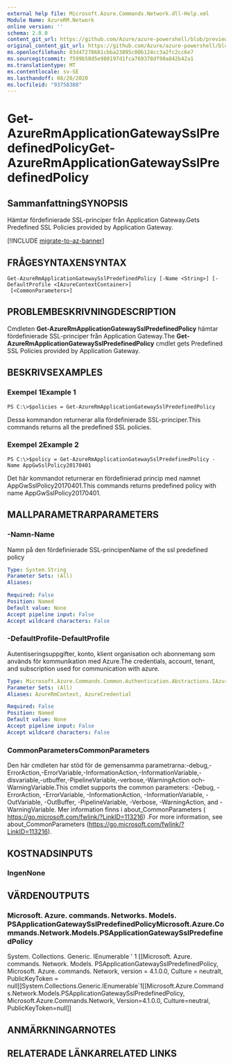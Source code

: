 ```yaml
---
external help file: Microsoft.Azure.Commands.Network.dll-Help.xml
Module Name: AzureRM.Network
online version: ''
schema: 2.0.0
content_git_url: https://github.com/Azure/azure-powershell/blob/preview/src/ResourceManager/Network/Commands.Network/help/Get-AzureRmApplicationGatewaySslPredefinedPolicy.md
original_content_git_url: https://github.com/Azure/azure-powershell/blob/preview/src/ResourceManager/Network/Commands.Network/help/Get-AzureRmApplicationGatewaySslPredefinedPolicy.md
ms.openlocfilehash: 03d47278681cbba23895c00b124cc3a2fc2cc6e7
ms.sourcegitcommit: f599b50d5e980197d1fca769378df90a842b42a1
ms.translationtype: MT
ms.contentlocale: sv-SE
ms.lasthandoff: 08/20/2020
ms.locfileid: "93758388"
---
```

# <span data-ttu-id="73048-101">Get-AzureRmApplicationGatewaySslPredefinedPolicy</span><span class="sxs-lookup"><span data-stu-id="73048-101">Get-AzureRmApplicationGatewaySslPredefinedPolicy</span></span>

## <span data-ttu-id="73048-102">Sammanfattning</span><span class="sxs-lookup"><span data-stu-id="73048-102">SYNOPSIS</span></span>
<span data-ttu-id="73048-103">Hämtar fördefinierade SSL-principer från Application Gateway.</span><span class="sxs-lookup"><span data-stu-id="73048-103">Gets Predefined SSL Policies provided by Application Gateway.</span></span>

[!INCLUDE [migrate-to-az-banner](../../includes/migrate-to-az-banner.md)]

## <span data-ttu-id="73048-104">FRÅGESYNTAXEN</span><span class="sxs-lookup"><span data-stu-id="73048-104">SYNTAX</span></span>

```
Get-AzureRmApplicationGatewaySslPredefinedPolicy [-Name <String>] [-DefaultProfile <IAzureContextContainer>]
 [<CommonParameters>]
```

## <span data-ttu-id="73048-105">PROBLEMBESKRIVNING</span><span class="sxs-lookup"><span data-stu-id="73048-105">DESCRIPTION</span></span>
<span data-ttu-id="73048-106">Cmdleten **Get-AzureRmApplicationGatewaySslPredefinedPolicy** hämtar fördefinierade SSL-principer från Application Gateway.</span><span class="sxs-lookup"><span data-stu-id="73048-106">The **Get-AzureRmApplicationGatewaySslPredefinedPolicy** cmdlet gets Predefined SSL Policies provided by Application Gateway.</span></span>

## <span data-ttu-id="73048-107">BESKRIVS</span><span class="sxs-lookup"><span data-stu-id="73048-107">EXAMPLES</span></span>

### <span data-ttu-id="73048-108">Exempel 1</span><span class="sxs-lookup"><span data-stu-id="73048-108">Example 1</span></span>
```
PS C:\>$policies = Get-AzureRmApplicationGatewaySslPredefinedPolicy
```

<span data-ttu-id="73048-109">Dessa kommandon returnerar alla fördefinierade SSL-principer.</span><span class="sxs-lookup"><span data-stu-id="73048-109">This commands returns all the predefined SSL policies.</span></span>

### <span data-ttu-id="73048-110">Exempel 2</span><span class="sxs-lookup"><span data-stu-id="73048-110">Example 2</span></span>
```
PS C:\>$policy = Get-AzureRmApplicationGatewaySslPredefinedPolicy -Name AppGwSslPolicy20170401
```

<span data-ttu-id="73048-111">Det här kommandot returnerar en fördefinierad princip med namnet AppGwSslPolicy20170401.</span><span class="sxs-lookup"><span data-stu-id="73048-111">This commands returns predefined policy with name AppGwSslPolicy20170401.</span></span>

## <span data-ttu-id="73048-112">MALLPARAMETRAR</span><span class="sxs-lookup"><span data-stu-id="73048-112">PARAMETERS</span></span>

### <span data-ttu-id="73048-113">-Namn</span><span class="sxs-lookup"><span data-stu-id="73048-113">-Name</span></span>
<span data-ttu-id="73048-114">Namn på den fördefinierade SSL-principen</span><span class="sxs-lookup"><span data-stu-id="73048-114">Name of the ssl predefined policy</span></span>

```yaml
Type: System.String
Parameter Sets: (All)
Aliases: 

Required: False
Position: Named
Default value: None
Accept pipeline input: False
Accept wildcard characters: False
```

### <span data-ttu-id="73048-115">-DefaultProfile</span><span class="sxs-lookup"><span data-stu-id="73048-115">-DefaultProfile</span></span>
<span data-ttu-id="73048-116">Autentiseringsuppgifter, konto, klient organisation och abonnemang som används för kommunikation med Azure.</span><span class="sxs-lookup"><span data-stu-id="73048-116">The credentials, account, tenant, and subscription used for communication with azure.</span></span>

```yaml
Type: Microsoft.Azure.Commands.Common.Authentication.Abstractions.IAzureContextContainer
Parameter Sets: (All)
Aliases: AzureRmContext, AzureCredential

Required: False
Position: Named
Default value: None
Accept pipeline input: False
Accept wildcard characters: False
```

### <span data-ttu-id="73048-117">CommonParameters</span><span class="sxs-lookup"><span data-stu-id="73048-117">CommonParameters</span></span>
<span data-ttu-id="73048-118">Den här cmdleten har stöd för de gemensamma parametrarna:-debug,-ErrorAction,-ErrorVariable,-InformationAction,-InformationVariable,-disvariable,-utbuffer,-PipelineVariable,-verbose,-WarningAction och-WarningVariable.</span><span class="sxs-lookup"><span data-stu-id="73048-118">This cmdlet supports the common parameters: -Debug, -ErrorAction, -ErrorVariable, -InformationAction, -InformationVariable, -OutVariable, -OutBuffer, -PipelineVariable, -Verbose, -WarningAction, and -WarningVariable.</span></span> <span data-ttu-id="73048-119">Mer information finns i about_CommonParameters ( https://go.microsoft.com/fwlink/?LinkID=113216) .</span><span class="sxs-lookup"><span data-stu-id="73048-119">For more information, see about_CommonParameters (https://go.microsoft.com/fwlink/?LinkID=113216).</span></span>

## <span data-ttu-id="73048-120">KOSTNADS</span><span class="sxs-lookup"><span data-stu-id="73048-120">INPUTS</span></span>

### <span data-ttu-id="73048-121">Ingen</span><span class="sxs-lookup"><span data-stu-id="73048-121">None</span></span>

## <span data-ttu-id="73048-122">VÄRDEN</span><span class="sxs-lookup"><span data-stu-id="73048-122">OUTPUTS</span></span>

### <span data-ttu-id="73048-123">Microsoft. Azure. commands. Networks. Models. PSApplicationGatewaySslPredefinedPolicy</span><span class="sxs-lookup"><span data-stu-id="73048-123">Microsoft.Azure.Commands.Network.Models.PSApplicationGatewaySslPredefinedPolicy</span></span>
<span data-ttu-id="73048-124">System. Collections. Generic. IEnumerable ' 1 [[Microsoft. Azure. commands. Network. Models. PSApplicationGatewaySslPredefinedPolicy, Microsoft. Azure. commands. Network, version = 4.1.0.0, Culture = neutralt, PublicKeyToken = null]]</span><span class="sxs-lookup"><span data-stu-id="73048-124">System.Collections.Generic.IEnumerable\`1[[Microsoft.Azure.Commands.Network.Models.PSApplicationGatewaySslPredefinedPolicy, Microsoft.Azure.Commands.Network, Version=4.1.0.0, Culture=neutral, PublicKeyToken=null]]</span></span>

## <span data-ttu-id="73048-125">ANMÄRKNINGAR</span><span class="sxs-lookup"><span data-stu-id="73048-125">NOTES</span></span>

## <span data-ttu-id="73048-126">RELATERADE LÄNKAR</span><span class="sxs-lookup"><span data-stu-id="73048-126">RELATED LINKS</span></span>

